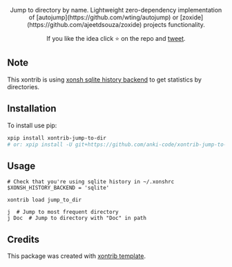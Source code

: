 <p align="center">
Jump to directory by name. Lightweight zero-dependency implementation of [autojump](https://github.com/wting/autojump) or [zoxide](https://github.com/ajeetdsouza/zoxide) projects functionality. 
</p>

<p align="center">  
If you like the idea click ⭐ on the repo and <a href="https://twitter.com/intent/tweet?text=Nice%20xontrib%20for%20the%20xonsh%20shell!&url=https://github.com/anki-code/xontrib-jump-to-dir" target="_blank">tweet</a>.
</p>

## Note

This xontrib is using [xonsh sqlite history backend](https://xon.sh/tutorial_hist.html#sqlite-history-backend) to get statistics by directories.

## Installation

To install use pip:

```bash
xpip install xontrib-jump-to-dir
# or: xpip install -U git+https://github.com/anki-code/xontrib-jump-to-dir
```

## Usage

```xsh
# Check that you're using sqlite history in ~/.xonshrc
$XONSH_HISTORY_BACKEND = 'sqlite'

xontrib load jump_to_dir

j  # Jump to most frequent directory
j Doc  # Jump to directory with "Doc" in path
```

## Credits

This package was created with [xontrib template](https://github.com/xonsh/xontrib-template).
